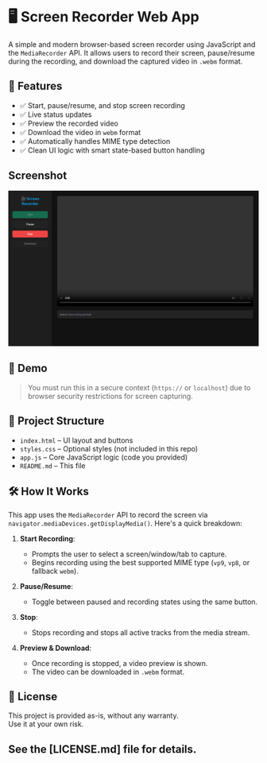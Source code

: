 
# 🖥️ Screen Recorder Web App

A simple and modern browser-based screen recorder using JavaScript and the `MediaRecorder` API. It allows users to record their screen, pause/resume during the recording, and download the captured video in `.webm` format.

## 🚀 Features

* ✅ Start, pause/resume, and stop screen recording
* ✅ Live status updates
* ✅ Preview the recorded video
* ✅ Download the video in `webm` format
* ✅ Automatically handles MIME type detection
* ✅ Clean UI logic with smart state-based button handling

## Screenshot

![Screen Recorder App](recorder.png)


## 🧪 Demo

> You must run this in a secure context (`https://` or `localhost`) due to browser security restrictions for screen capturing.

## 📁 Project Structure

* `index.html` – UI layout and buttons
* `styles.css` – Optional styles (not included in this repo)
* `app.js` – Core JavaScript logic (code you provided)
* `README.md` – This file

## 🛠 How It Works

This app uses the `MediaRecorder` API to record the screen via `navigator.mediaDevices.getDisplayMedia()`. Here's a quick breakdown:

1. **Start Recording**:

   * Prompts the user to select a screen/window/tab to capture.
   * Begins recording using the best supported MIME type (`vp9`, `vp8`, or fallback `webm`).

2. **Pause/Resume**:

   * Toggle between paused and recording states using the same button.

3. **Stop**:

   * Stops recording and stops all active tracks from the media stream.

4. **Preview & Download**:

   * Once recording is stopped, a video preview is shown.
   * The video can be downloaded in `.webm` format.

## 📜 License

This project is provided as-is, without any warranty.  
Use it at your own risk.

See the [LICENSE.md] file for details.
---
